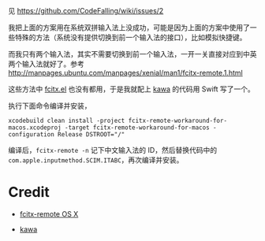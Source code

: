 见 https://github.com/CodeFalling/wiki/issues/2

我把上面的方案用在系统双拼输入法上没成功，可能是因为上面的方案中使用了一些特殊的方法（系统没有提供切换到前一个输入法的接口），比如模拟快捷键。

而我只有两个输入法，其实不需要切换到前一个输入法，一开一关直接对应到中英两个输入法就好了。参考 http://manpages.ubuntu.com/manpages/xenial/man1/fcitx-remote.1.html

这些方法中 [fcitx.el](https://github.com/cute-jumper/fcitx.el) 也没有都用，于是我就配上 [kawa](https://github.com/utatti/kawa) 的代码用 Swift 写了一个。

执行下面命令编译并安装，

```
xcodebuild clean install -project fcitx-remote-workaround-for-macos.xcodeproj -target fcitx-remote-workaround-for-macos -configuration Release DSTROOT="/"
```

编译后，`fcitx-remote -n` 记下中文输入法的 ID，然后替换代码中的 `com.apple.inputmethod.SCIM.ITABC`，再次编译并安装。

# Credit

* [fcitx-remote OS X](https://github.com/CodeFalling/fcitx-remote-for-osx)

* [kawa](https://github.com/utatti/kawa)

